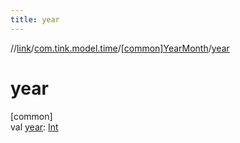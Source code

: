 ```yaml
---
title: year
---
```

//[link](../../../index.html)/[com.tink.model.time](../index.html)/[[common]YearMonth](index.html)/[year](year.html)



# year



[common]\
val [year](year.html): [Int](https://kotlinlang.org/api/latest/jvm/stdlib/kotlin/-int/index.html)




